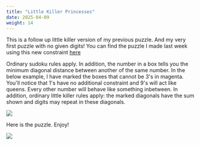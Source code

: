 ```yaml
---
title: "Little Killer Princesses"
date: 2025-04-09
weight: 14
---
```


<p>This is a follow up little killer version of my previous puzzle. And my very first puzzle with no given digits! You can find the puzzle I made last week using this new constraint <a href="https://logic-masters.de/Raetselportal/Raetsel/zeigen.php?id=0003MN">here</a> </p>
<p>Ordinary sudoku rules apply. In addition, the number in a box tells you the minimum diagonal distance between another of the same number. In the below example, I have marked the boxes that cannot be 3's in magenta. You'll notice that 1's have no additional constraint and 9's will act like queens. Every other number will behave like something inbetween.
In addition, ordinary little killer rules apply: the marked diagonals have the sum shown and digits may repeat in these diagonals.</p>
<img src="/Dateien/bild.php?data=a8aa6b0e-6726-3030303350342d31"/>
<p>Here is the puzzle. Enjoy!<p>
<img src="/Dateien/bild.php?data=b22406a9-6864-3030303350342d32"/></p></p>